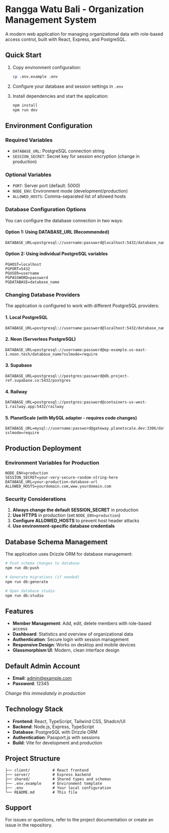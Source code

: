 # Rangga Watu Bali - Organization Management System

A modern web application for managing organizational data with role-based access control, built with React, Express, and PostgreSQL.

## Quick Start

1. Copy environment configuration:
   ```bash
   cp .env.example .env
   ```

2. Configure your database and session settings in `.env`

3. Install dependencies and start the application:
   ```bash
   npm install
   npm run dev
   ```

## Environment Configuration

### Required Variables

- `DATABASE_URL`: PostgreSQL connection string
- `SESSION_SECRET`: Secret key for session encryption (change in production)

### Optional Variables

- `PORT`: Server port (default: 5000)
- `NODE_ENV`: Environment mode (development/production)
- `ALLOWED_HOSTS`: Comma-separated list of allowed hosts

### Database Configuration Options

You can configure the database connection in two ways:

#### Option 1: Using DATABASE_URL (Recommended)
```env
DATABASE_URL=postgresql://username:password@localhost:5432/database_name
```

#### Option 2: Using individual PostgreSQL variables
```env
PGHOST=localhost
PGPORT=5432
PGUSER=username
PGPASSWORD=password
PGDATABASE=database_name
```

### Changing Database Providers

The application is configured to work with different PostgreSQL providers:

#### 1. Local PostgreSQL
```env
DATABASE_URL=postgresql://username:password@localhost:5432/database_name
```

#### 2. Neon (Serverless PostgreSQL)
```env
DATABASE_URL=postgresql://username:password@ep-example.us-east-1.neon.tech/database_name?sslmode=require
```

#### 3. Supabase
```env
DATABASE_URL=postgresql://postgres:password@db.project-ref.supabase.co:5432/postgres
```

#### 4. Railway
```env
DATABASE_URL=postgresql://postgres:password@containers-us-west-1.railway.app:5432/railway
```

#### 5. PlanetScale (with MySQL adapter - requires code changes)
```env
DATABASE_URL=mysql://username:password@gateway.planetscale.dev:3306/database_name?sslmode=require
```

## Production Deployment

### Environment Variables for Production

```env
NODE_ENV=production
SESSION_SECRET=your-very-secure-random-string-here
DATABASE_URL=your-production-database-url
ALLOWED_HOSTS=yourdomain.com,www.yourdomain.com
```

### Security Considerations

1. **Always change the default SESSION_SECRET** in production
2. **Use HTTPS** in production (set `NODE_ENV=production`)
3. **Configure ALLOWED_HOSTS** to prevent host header attacks
4. **Use environment-specific database credentials**

## Database Schema Management

The application uses Drizzle ORM for database management:

```bash
# Push schema changes to database
npm run db:push

# Generate migrations (if needed)
npm run db:generate

# Open database studio
npm run db:studio
```

## Features

- **Member Management**: Add, edit, delete members with role-based access
- **Dashboard**: Statistics and overview of organizational data
- **Authentication**: Secure login with session management
- **Responsive Design**: Works on desktop and mobile devices
- **Glassmorphism UI**: Modern, clean interface design

## Default Admin Account

- **Email**: admin@example.com
- **Password**: 12345

*Change this immediately in production*

## Technology Stack

- **Frontend**: React, TypeScript, Tailwind CSS, Shadcn/UI
- **Backend**: Node.js, Express, TypeScript
- **Database**: PostgreSQL with Drizzle ORM
- **Authentication**: Passport.js with sessions
- **Build**: Vite for development and production

## Project Structure

```
├── client/          # React frontend
├── server/          # Express backend
├── shared/          # Shared types and schemas
├── .env.example     # Environment template
├── .env             # Your local configuration
└── README.md        # This file
```

## Support

For issues or questions, refer to the project documentation or create an issue in the repository.